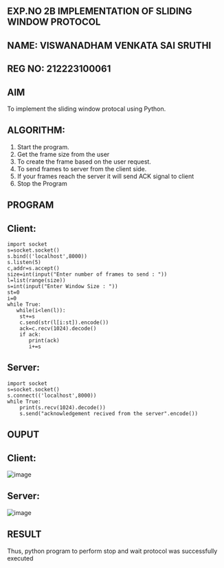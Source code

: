 ## EXP.NO  2B IMPLEMENTATION OF SLIDING WINDOW PROTOCOL

## NAME: VISWANADHAM VENKATA SAI SRUTHI
## REG NO: 212223100061

## AIM
To implement the sliding window protocal using Python.

## ALGORITHM:
1. Start the program.
2. Get the frame size from the user
3. To create the frame based on the user request.
4. To send frames to server from the client side.
5. If your frames reach the server it will send ACK signal to client
6. Stop the Program
## PROGRAM
## Client:

```
import socket
s=socket.socket()
s.bind(('localhost',8000))
s.listen(5)
c,addr=s.accept()
size=int(input("Enter number of frames to send : "))
l=list(range(size))
s=int(input("Enter Window Size : "))
st=0
i=0
while True:
   while(i<len(l)):
    st+=s
    c.send(str(l[i:st]).encode())
    ack=c.recv(1024).decode()
    if ack:
       print(ack)
       i+=s
```
## Server:

```
import socket
s=socket.socket()
s.connect(('localhost',8000))
while True: 
    print(s.recv(1024).decode())
    s.send("acknowledgement recived from the server".encode())
```

## OUPUT
## Client:

![image](https://github.com/sruthiviswanadham/2b_SLIDING_WINDOW_PROTOCOL/assets/151760421/7f36b9f3-13d9-4ab4-99c6-c92a60fe6b17)

## Server:

![image](https://github.com/sruthiviswanadham/2b_SLIDING_WINDOW_PROTOCOL/assets/151760421/ad0a8e0c-58bd-431c-8550-0211e2ca35ff)

## RESULT
Thus, python program to perform stop and wait protocol was successfully executed
